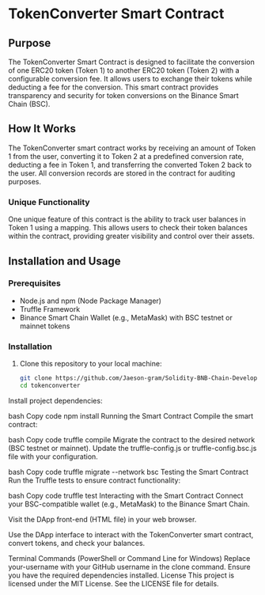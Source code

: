 # TokenConverter Smart Contract

## Purpose
The TokenConverter Smart Contract is designed to facilitate the conversion of one ERC20 token (Token 1) to another ERC20 token (Token 2) with a configurable conversion fee. It allows users to exchange their tokens while deducting a fee for the conversion. This smart contract provides transparency and security for token conversions on the Binance Smart Chain (BSC).

## How It Works
The TokenConverter smart contract works by receiving an amount of Token 1 from the user, converting it to Token 2 at a predefined conversion rate, deducting a fee in Token 1, and transferring the converted Token 2 back to the user. All conversion records are stored in the contract for auditing purposes.

### Unique Functionality
One unique feature of this contract is the ability to track user balances in Token 1 using a mapping. This allows users to check their token balances within the contract, providing greater visibility and control over their assets.

## Installation and Usage

### Prerequisites
- Node.js and npm (Node Package Manager)
- Truffle Framework
- Binance Smart Chain Wallet (e.g., MetaMask) with BSC testnet or mainnet tokens

### Installation
1. Clone this repository to your local machine:

   ```bash
   git clone https://github.com/Jaeson-gram/Solidity-BNB-Chain-Development-Bootcamp-Final-Project
   cd tokenconverter
Install project dependencies:

bash
Copy code
npm install
Running the Smart Contract
Compile the smart contract:

bash
Copy code
truffle compile
Migrate the contract to the desired network (BSC testnet or mainnet). Update the truffle-config.js or truffle-config.bsc.js file with your configuration.

bash
Copy code
truffle migrate --network bsc
Testing the Smart Contract
Run the Truffle tests to ensure contract functionality:

bash
Copy code
truffle test
Interacting with the Smart Contract
Connect your BSC-compatible wallet (e.g., MetaMask) to the Binance Smart Chain.

Visit the DApp front-end (HTML file) in your web browser.

Use the DApp interface to interact with the TokenConverter smart contract, convert tokens, and check your balances.

Terminal Commands (PowerShell or Command Line for Windows)
Replace your-username with your GitHub username in the clone command.
Ensure you have the required dependencies installed.
License
This project is licensed under the MIT License. See the LICENSE file for details.
